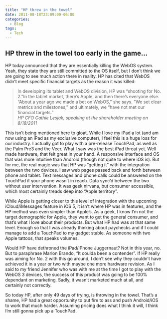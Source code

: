 ```yaml
---
title: "HP threw in the towel"
date: 2011-08-18T23:09:00-06:00
categories:
  - Blog
tags:
  - Tech
---
```


## HP threw in the towel too early in the game...

HP today announced that they are essentially killing the WebOS system. Yeah, they state they are still committed to the OS itself, but I don’t think we are going to see much action there in reality. HP has cited that WebOS didn’t meet specific financial targets as the reason it was killed:

> In developing its tablet and WebOS division, HP was “shooting for No. 2.”In the tablet market, there’s Apple, and then there’s everyone else. “About a year ago we made a bet on WebOS,” she says. ”We set clear metrics and milestones,” and ultimately, we “have not met our financial targets.”  
> <cite>HP CFO Cathie Lesjak, speaking at the shareholder meeting on 8/18/2011</cite>

This isn’t being mentioned here to gloat. While I love my iPad a lot (and am now using an iPad as my exclusive computer), I feel this is a huge loss for our industry. I actually got to play with a pre-release TouchPad, as well as the Palm Pre3 and the Veer. What I saw was the best iPad threat yet. Well made hardware, that felt great in your hand. A responsive interface and OS that was more intuitive than Android (though not quite to where iOS is). But for me, the real magic was that HP was “getting it” with the integration between the two devices. I saw web pages passed back and forth between phone and tablet. Text messages and phone calls could be answered on the TouchPad if your phone wasn’t in reach. Data sync’d between the two without user intervention. It was geek nirvana, but consumer accessible, which most certainly treads deep into “Apple territory”.

While Apple is getting closer to this level of integration with the upcoming iCloud/iMessages feature in iOS 5, it isn’t where HP was in features, and the HP method was even simpler than Apple’s. As a geek, I know I’m not the target demographic for Apple, they want to get the general consumer, and that’s what I love about their products. But what HP had was at that same level. Enough so that I was already thinking about paychecks and if I could manage to add a TouchPad to my gadget stable. As someone with two Apple tattoos, that speaks volumes.

Would HP have dethroned the iPad/iPhone Juggernaut? Not in this year, no. But to paraphrase Marlon Brando, “It coulda been a contender”. If HP really was aiming for No. 2 with this go around, I don’t see why they couldn’t have achieved it in a year or two with maybe one more hardware revision. As I said to my friend Jennifer who was with me at the time I got to play with the WebOS 3 devices, the success of this product was going to be 100% dependant on marketing. Sadly, it wasn’t marketed much at all, and certainly not correctly.

So today HP, after only 49 days of trying, is throwing in the towel. That’s a shame, HP had a great opportunity to put fire to ass and push Android/iOS to work that much harder. Assuming pricing does what I think it will, I think I’m still gonna pick up a TouchPad.
